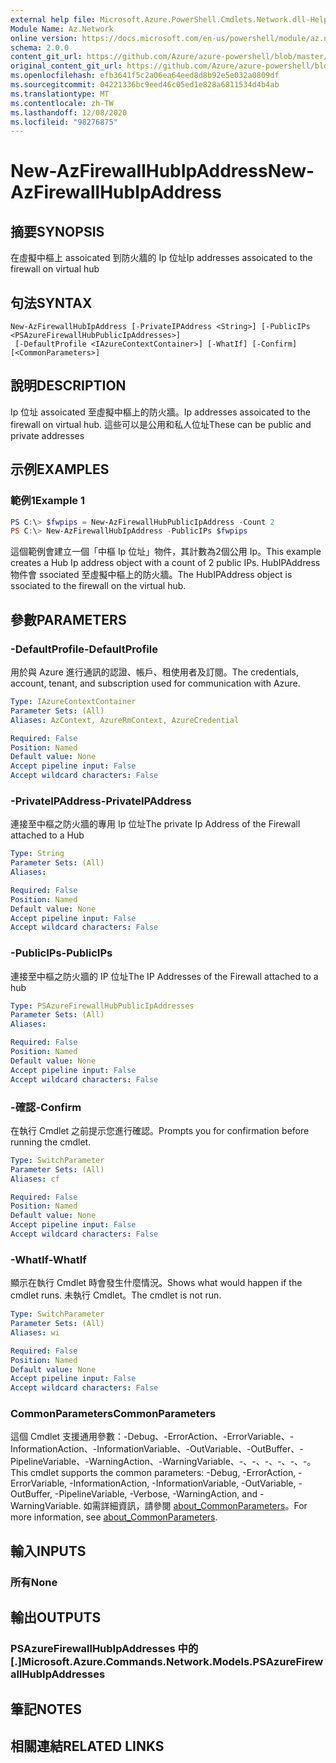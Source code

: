 ```yaml
---
external help file: Microsoft.Azure.PowerShell.Cmdlets.Network.dll-Help.xml
Module Name: Az.Network
online version: https://docs.microsoft.com/en-us/powershell/module/az.network/new-azfirewallhubipaddress
schema: 2.0.0
content_git_url: https://github.com/Azure/azure-powershell/blob/master/src/Network/Network/help/New-AzFirewallHubIpAddress.md
original_content_git_url: https://github.com/Azure/azure-powershell/blob/master/src/Network/Network/help/New-AzFirewallHubIpAddress.md
ms.openlocfilehash: efb3641f5c2a06ea64eed8d8b92e5e032a0809df
ms.sourcegitcommit: 04221336bc9eed46c05ed1e828a6811534d4b4ab
ms.translationtype: MT
ms.contentlocale: zh-TW
ms.lasthandoff: 12/08/2020
ms.locfileid: "98276875"
---
```

# <span data-ttu-id="9e194-101">New-AzFirewallHubIpAddress</span><span class="sxs-lookup"><span data-stu-id="9e194-101">New-AzFirewallHubIpAddress</span></span>

## <span data-ttu-id="9e194-102">摘要</span><span class="sxs-lookup"><span data-stu-id="9e194-102">SYNOPSIS</span></span>
<span data-ttu-id="9e194-103">在虛擬中樞上 assoicated 到防火牆的 Ip 位址</span><span class="sxs-lookup"><span data-stu-id="9e194-103">Ip addresses assoicated to the firewall on virtual hub</span></span>

## <span data-ttu-id="9e194-104">句法</span><span class="sxs-lookup"><span data-stu-id="9e194-104">SYNTAX</span></span>

```
New-AzFirewallHubIpAddress [-PrivateIPAddress <String>] [-PublicIPs <PSAzureFirewallHubPublicIpAddresses>]
 [-DefaultProfile <IAzureContextContainer>] [-WhatIf] [-Confirm] [<CommonParameters>]
```

## <span data-ttu-id="9e194-105">說明</span><span class="sxs-lookup"><span data-stu-id="9e194-105">DESCRIPTION</span></span>
<span data-ttu-id="9e194-106">Ip 位址 assoicated 至虛擬中樞上的防火牆。</span><span class="sxs-lookup"><span data-stu-id="9e194-106">Ip addresses assoicated to the firewall on virtual hub.</span></span> <span data-ttu-id="9e194-107">這些可以是公用和私人位址</span><span class="sxs-lookup"><span data-stu-id="9e194-107">These can be public and private addresses</span></span>

## <span data-ttu-id="9e194-108">示例</span><span class="sxs-lookup"><span data-stu-id="9e194-108">EXAMPLES</span></span>

### <span data-ttu-id="9e194-109">範例1</span><span class="sxs-lookup"><span data-stu-id="9e194-109">Example 1</span></span>
```powershell
PS C:\> $fwpips = New-AzFirewallHubPublicIpAddress -Count 2
PS C:\> New-AzFirewallHubIpAddress -PublicIPs $fwpips
```

<span data-ttu-id="9e194-110">這個範例會建立一個「中樞 Ip 位址」物件，其計數為2個公用 Ip。</span><span class="sxs-lookup"><span data-stu-id="9e194-110">This example creates a Hub Ip address object with a count of 2 public IPs.</span></span> <span data-ttu-id="9e194-111">HubIPAddress 物件會 ssociated 至虛擬中樞上的防火牆。</span><span class="sxs-lookup"><span data-stu-id="9e194-111">The HubIPAddress object is ssociated to the firewall on the virtual hub.</span></span>

## <span data-ttu-id="9e194-112">參數</span><span class="sxs-lookup"><span data-stu-id="9e194-112">PARAMETERS</span></span>

### <span data-ttu-id="9e194-113">-DefaultProfile</span><span class="sxs-lookup"><span data-stu-id="9e194-113">-DefaultProfile</span></span>
<span data-ttu-id="9e194-114">用於與 Azure 進行通訊的認證、帳戶、租使用者及訂閱。</span><span class="sxs-lookup"><span data-stu-id="9e194-114">The credentials, account, tenant, and subscription used for communication with Azure.</span></span>

```yaml
Type: IAzureContextContainer
Parameter Sets: (All)
Aliases: AzContext, AzureRmContext, AzureCredential

Required: False
Position: Named
Default value: None
Accept pipeline input: False
Accept wildcard characters: False
```

### <span data-ttu-id="9e194-115">-PrivateIPAddress</span><span class="sxs-lookup"><span data-stu-id="9e194-115">-PrivateIPAddress</span></span>
<span data-ttu-id="9e194-116">連接至中樞之防火牆的專用 Ip 位址</span><span class="sxs-lookup"><span data-stu-id="9e194-116">The private Ip Address of the Firewall attached to a Hub</span></span>

```yaml
Type: String
Parameter Sets: (All)
Aliases:

Required: False
Position: Named
Default value: None
Accept pipeline input: False
Accept wildcard characters: False
```

### <span data-ttu-id="9e194-117">-PublicIPs</span><span class="sxs-lookup"><span data-stu-id="9e194-117">-PublicIPs</span></span>
<span data-ttu-id="9e194-118">連接至中樞之防火牆的 IP 位址</span><span class="sxs-lookup"><span data-stu-id="9e194-118">The IP Addresses of the Firewall attached to a hub</span></span>

```yaml
Type: PSAzureFirewallHubPublicIpAddresses
Parameter Sets: (All)
Aliases:

Required: False
Position: Named
Default value: None
Accept pipeline input: False
Accept wildcard characters: False
```

### <span data-ttu-id="9e194-119">-確認</span><span class="sxs-lookup"><span data-stu-id="9e194-119">-Confirm</span></span>
<span data-ttu-id="9e194-120">在執行 Cmdlet 之前提示您進行確認。</span><span class="sxs-lookup"><span data-stu-id="9e194-120">Prompts you for confirmation before running the cmdlet.</span></span>

```yaml
Type: SwitchParameter
Parameter Sets: (All)
Aliases: cf

Required: False
Position: Named
Default value: None
Accept pipeline input: False
Accept wildcard characters: False
```

### <span data-ttu-id="9e194-121">-WhatIf</span><span class="sxs-lookup"><span data-stu-id="9e194-121">-WhatIf</span></span>
<span data-ttu-id="9e194-122">顯示在執行 Cmdlet 時會發生什麼情況。</span><span class="sxs-lookup"><span data-stu-id="9e194-122">Shows what would happen if the cmdlet runs.</span></span> <span data-ttu-id="9e194-123">未執行 Cmdlet。</span><span class="sxs-lookup"><span data-stu-id="9e194-123">The cmdlet is not run.</span></span>

```yaml
Type: SwitchParameter
Parameter Sets: (All)
Aliases: wi

Required: False
Position: Named
Default value: None
Accept pipeline input: False
Accept wildcard characters: False
```

### <span data-ttu-id="9e194-124">CommonParameters</span><span class="sxs-lookup"><span data-stu-id="9e194-124">CommonParameters</span></span>
<span data-ttu-id="9e194-125">這個 Cmdlet 支援通用參數：-Debug、-ErrorAction、-ErrorVariable、-InformationAction、-InformationVariable、-OutVariable、-OutBuffer、-PipelineVariable、-WarningAction、-WarningVariable、-、-、-、-、-、-。</span><span class="sxs-lookup"><span data-stu-id="9e194-125">This cmdlet supports the common parameters: -Debug, -ErrorAction, -ErrorVariable, -InformationAction, -InformationVariable, -OutVariable, -OutBuffer, -PipelineVariable, -Verbose, -WarningAction, and -WarningVariable.</span></span> <span data-ttu-id="9e194-126">如需詳細資訊，請參閱 [about_CommonParameters](http://go.microsoft.com/fwlink/?LinkID=113216)。</span><span class="sxs-lookup"><span data-stu-id="9e194-126">For more information, see [about_CommonParameters](http://go.microsoft.com/fwlink/?LinkID=113216).</span></span>

## <span data-ttu-id="9e194-127">輸入</span><span class="sxs-lookup"><span data-stu-id="9e194-127">INPUTS</span></span>

### <span data-ttu-id="9e194-128">所有</span><span class="sxs-lookup"><span data-stu-id="9e194-128">None</span></span>

## <span data-ttu-id="9e194-129">輸出</span><span class="sxs-lookup"><span data-stu-id="9e194-129">OUTPUTS</span></span>

### <span data-ttu-id="9e194-130">PSAzureFirewallHubIpAddresses 中的 [.]</span><span class="sxs-lookup"><span data-stu-id="9e194-130">Microsoft.Azure.Commands.Network.Models.PSAzureFirewallHubIpAddresses</span></span>

## <span data-ttu-id="9e194-131">筆記</span><span class="sxs-lookup"><span data-stu-id="9e194-131">NOTES</span></span>

## <span data-ttu-id="9e194-132">相關連結</span><span class="sxs-lookup"><span data-stu-id="9e194-132">RELATED LINKS</span></span>
